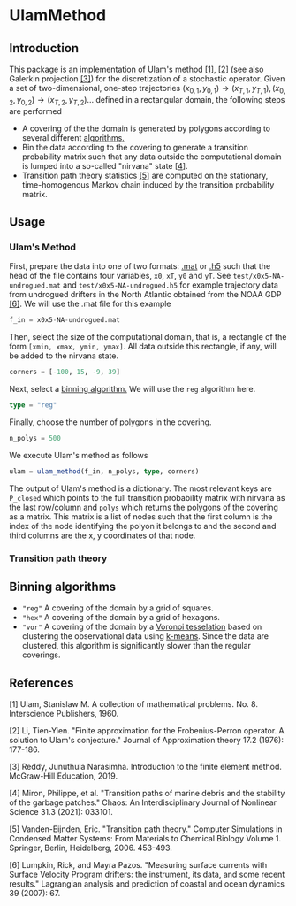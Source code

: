 # UlamMethod

<!-- [![Build Status](https://github.com/70Gage70/UlamMethod.jl/actions/workflows/CI.yml/badge.svg?branch=main)](https://github.com/70Gage70/UlamMethod.jl/actions/workflows/CI.yml?query=branch%3Amain) -->

## Introduction

This package is an implementation of Ulam's method [[1]](#1), [[2]](#2) (see also Galerkin projection [[3]](#3)) for the discretization of a stochastic operator. Given a set of two-dimensional, one-step trajectories $(x_{0, 1}, y_{0, 1}) \to  (x_{T, 1}, y_{T, 1}), (x_{0, 2}, y_{0, 2}) \to  (x_{T, 2}, y_{T, 2}) \dots$ defined in a rectangular domain, the following steps are performed

- A covering of the the domain is generated by polygons according to several different [algorithms.](#binning-algorithms)
- Bin the data according to the covering to generate a transition probability matrix such that any data outside the computational domain is lumped into a so-called "nirvana" state [[4]](#4).
- Transition path theory statistics [[5]](#5) are computed on the stationary, time-homogenous Markov chain induced by the transition probability matrix.

## Usage

### Ulam's Method

First, prepare the data into one of two formats: [.mat](https://github.com/JuliaIO/MAT.jl) or [.h5](https://github.com/JuliaIO/HDF5.jl) such that the head of the file contains four variables, `x0`, `xT`, `y0` and `yT`. See `test/x0x5-NA-undrogued.mat` and `test/x0x5-NA-undrogued.h5` for example trajectory data from undrogued drifters in the North Atlantic obtained from the NOAA GDP [[6]](#6). We will use the .mat file for this example

```julia
f_in = x0x5-NA-undrogued.mat
```

Then, select the size of the computational domain, that is, a rectangle of the form `[xmin, xmax, ymin, ymax]`. All data outside this rectangle, if any, will be added to the nirvana state.

```julia
corners = [-100, 15, -9, 39]
```

Next, select a [binning algorithm.](#binning-algorithms) We will use the `reg` algorithm here.

```julia
type = "reg"
```

Finally, choose the number of polygons in the covering.

```julia
n_polys = 500
```

We execute Ulam's method as follows

```julia
ulam = ulam_method(f_in, n_polys, type, corners)
```

The output of Ulam's method is a dictionary. The most relevant keys are `P_closed` which points to the full transition probability matrix with nirvana as the last row/column and `polys` which returns the polygons of the covering as a matrix. This matrix is a list of nodes such that the first column is the index of the node identifying the polyon it belongs to and the second and third columns are the x, y coordinates of that node. 

### Transition path theory

## Binning algorithms

- `"reg"` A covering of the domain by a grid of squares.
- `"hex"` A covering of the domain by a grid of hexagons.
- `"vor"` A covering of the domain by a [Voronoi tesselation](https://en.wikipedia.org/wiki/Voronoi_diagram) based on clustering the observational data using [k-means](https://en.wikipedia.org/wiki/K-means_clustering). Since the data are clustered, this algorithm is significantly slower than the regular coverings.

## References

<a id = "1">[1]</a> Ulam, Stanislaw M. A collection of mathematical problems. No. 8. Interscience Publishers, 1960.

<a id = "2">[2]</a> Li, Tien-Yien. "Finite approximation for the Frobenius-Perron operator. A solution to Ulam's conjecture." Journal of Approximation theory 17.2 (1976): 177-186.

<a id = "3">[3]</a> Reddy, Junuthula Narasimha. Introduction to the finite element method. McGraw-Hill Education, 2019.

<a id = "4">[4]</a> Miron, Philippe, et al. "Transition paths of marine debris and the stability of the garbage patches<? A3B2 show [editpick]?>." Chaos: An Interdisciplinary Journal of Nonlinear Science 31.3 (2021): 033101.

<a id = "5">[5]</a>  Vanden-Eijnden, Eric. "Transition path theory." Computer Simulations in Condensed Matter Systems: From Materials to Chemical Biology Volume 1. Springer, Berlin, Heidelberg, 2006. 453-493.

<a id = "6">[6]</a> Lumpkin, Rick, and Mayra Pazos. "Measuring surface currents with Surface Velocity Program drifters: the instrument, its data, and some recent results." Lagrangian analysis and prediction of coastal and ocean dynamics 39 (2007): 67.
